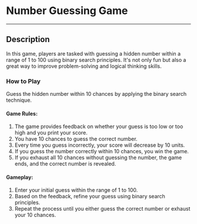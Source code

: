 # Number Guessing Game
---
## Description
In this game, players are tasked with guessing a hidden number within a range of 1 to 100 using binary search principles. It's not only fun but also a great way to improve problem-solving and logical thinking skills.

### How to Play
Guess the hidden number within 10 chances by applying the binary search technique.

#### Game Rules:
1. The game provides feedback on whether your guess is too low or too high and you print your score.
2. You have 10 chances to guess the correct number.
3. Every time you guess incorrectly, your score will decrease by 10 units.
4. If you guess the number correctly within 10 chances, you win the game.
5. If you exhaust all 10 chances without guessing the number, the game ends, and the correct number is revealed.

#### Gameplay:
1. Enter your initial guess within the range of 1 to 100.
2. Based on the feedback, refine your guess using binary search principles.
3. Repeat the process until you either guess the correct number or exhaust your 10 chances.